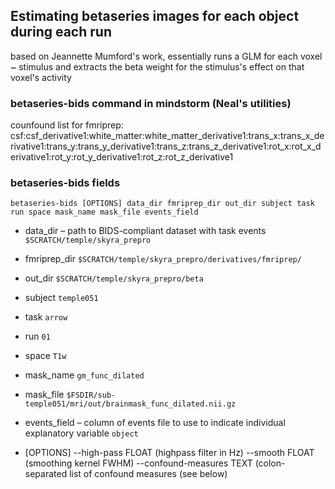 ## Estimating betaseries images for each object during each run ##
based on Jeannette Mumford's work, essentially runs a GLM for each voxel ~ stimulus and extracts the beta weight for the stimulus's effect on that voxel's activity

### betaseries-bids command in mindstorm (Neal's utilities) ###
counfound list for fmriprep: csf:csf_derivative1:white_matter:white_matter_derivative1:trans_x:trans_x_derivative1:trans_y:trans_y_derivative1:trans_z:trans_z_derivative1:rot_x:rot_x_derivative1:rot_y:rot_y_derivative1:rot_z:rot_z_derivative1

### betaseries-bids fields
```
betaseries-bids [OPTIONS] data_dir fmriprep_dir out_dir subject task run space mask_name mask_file events_field
```
* data_dir – path to BIDS-compliant dataset with task events
  `$SCRATCH/temple/skyra_prepro`
*	fmriprep_dir
  `$SCRATCH/temple/skyra_prepro/derivatives/fmriprep/`
*	out_dir
  `$SCRATCH/temple/skyra_prepro/beta`
*	subject
  `temple051`
*	task
  `arrow`
*	run
  `01`
*	space
 `T1w`
*	mask_name
  `gm_func_dilated`
*	mask_file
  `$FSDIR/sub-temple051/mri/out/brainmask_func_dilated.nii.gz`
*	events_field – column of events file to use to indicate individual explanatory variable
  `object`

* [OPTIONS]
--high-pass FLOAT (highpass filter in Hz)
--smooth FLOAT (smoothing kernel FWHM)
--confound-measures TEXT (colon-separated list of confound measures (see below)
